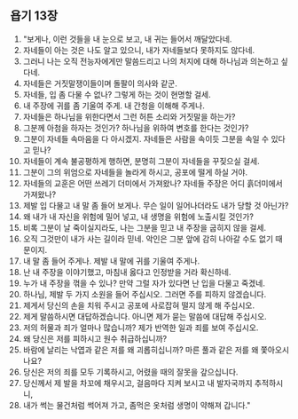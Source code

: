 ## 욥기 13장

1. "보게나, 이런 것들을 내 눈으로 보고, 내 귀는 들어서 깨달았다네.
2. 자네들이 아는 것은 나도 알고 있으니, 내가 자네들보다 못하지도 않다네.
3. 그러니 나는 오직 전능자에게만 말씀드리고 나의 처지에 대해 하나님과 의논하고 싶다네.
4. 자네들은 거짓말쟁이들이며 돌팔이 의사와 같군.
5. 자네들, 입 좀 다물 수 없나? 그렇게 하는 것이 현명할 걸세.
6. 내 주장에 귀를 좀 기울여 주게. 내 간청을 이해해 주게나.
7. 자네들은 하나님을 위한다면서 그런 허튼 소리와 거짓말을 하는가?
8. 그분께 아첨을 하자는 것인가? 하나님을 위하여 변호를 한다는 것인가?
9. 그분이 자네들 속마음을 다 아시겠지. 자네들은 사람을 속이듯 그분을 속일 수 있다고 믿나?
10. 자네들이 계속 불공평하게 행하면, 분명히 그분이 자네들을 꾸짖으실 걸세.
11. 그분이 그의 위엄으로 자네들을 놀라게 하시고, 공포에 떨게 하실 거야.
12. 자네들의 교훈은 어떤 쓰레기 더미에서 가져왔나? 자네들 주장은 어디 흙더미에서 가져왔나?
13. 제발 입 다물고 내 말 좀 들어 보게나. 무슨 일이 일어나더라도 내가 당할 것 아닌가?
14. 왜 내가 내 자신을 위험에 밀어 넣고, 내 생명을 위험에 노출시킬 것인가?
15. 비록 그분이 날 죽이실지라도, 나는 그분을 믿고 내 주장을 굽히지 않을 걸세.
16. 오직 그것만이 내가 사는 길이라 믿네. 악인은 그분 앞에 감히 나아갈 수도 없기 때문이지.
17. 내 말 좀 들어 주게나. 제발 내 말에 귀를 기울여 주게나.
18. 난 내 주장을 이야기했고, 마침내 옳다고 인정받을 거라 확신하네.
19. 누가 내 주장을 꺾을 수 있나? 만약 그럴 자가 있다면 난 입을 다물고 죽겠네.
20. 하나님, 제발 두 가지 소원을 들어 주십시오. 그러면 주를 피하지 않겠습니다.
21. 제게서 당신의 손을 치워 주시고 공포에 사로잡혀 떨지 않게 해 주십시오.
22. 제게 말씀하시면 대답하겠습니다. 아니면 제가 묻는 말씀에 대답해 주십시오.
23. 저의 허물과 죄가 얼마나 많습니까? 제가 반역한 일과 죄를 보여 주십시오.
24. 왜 당신은 저를 피하시고 원수 취급하십니까?
25. 바람에 날리는 낙엽과 같은 저를 왜 괴롭히십니까? 마른 풀과 같은 저를 왜 쫓아오시나요?
26. 당신은 저의 죄를 모두 기록하시고, 어렸을 때의 잘못을 갚으십니다.
27. 당신께서 제 발을 차꼬에 채우시고, 걸음마다 지켜 보시고 내 발자국까지 추적하시니,
28. 내가 썩는 물건처럼 썩어져 가고, 좀먹은 옷처럼 생명이 약해져 갑니다."